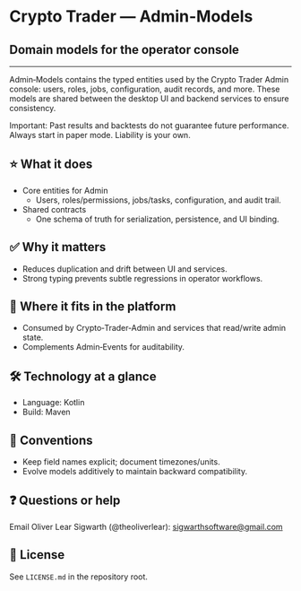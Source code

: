 # Crypto Trader — Admin-Models
## Domain models for the operator console

---

Admin‑Models contains the typed entities used by the Crypto Trader Admin
console: users, roles, jobs, configuration, audit records, and more. These
models are shared between the desktop UI and backend services to ensure
consistency.

Important: Past results and backtests do not guarantee future performance.
Always start in paper mode. Liability is your own.

## ⭐️ What it does
- Core entities for Admin
  - Users, roles/permissions, jobs/tasks, configuration, and audit trail.
- Shared contracts
  - One schema of truth for serialization, persistence, and UI binding.

## ✅ Why it matters
- Reduces duplication and drift between UI and services.
- Strong typing prevents subtle regressions in operator workflows.

## 🔗 Where it fits in the platform
- Consumed by Crypto‑Trader‑Admin and services that read/write admin state.
- Complements Admin‑Events for auditability.

## 🛠️ Technology at a glance
- Language: Kotlin
- Build: Maven

## 📝 Conventions
- Keep field names explicit; document timezones/units.
- Evolve models additively to maintain backward compatibility.

## ❓ Questions or help
Email Oliver Lear Sigwarth (@theoliverlear): sigwarthsoftware@gmail.com

## 📄 License
See `LICENSE.md` in the repository root.
